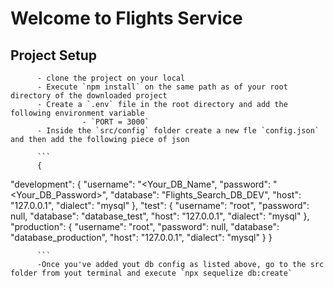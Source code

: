 # Welcome to Flights Service

## Project Setup
          - clone the project on your local
          - Execute `npm install` on the same path as of your root directory of the downloaded project
          - Create a `.env` file in the root directory and add the following environment variable
                    - `PORT = 3000`
          - Inside the `src/config` folder create a new fle `config.json` and then add the following piece of json

          ```
          {
  "development": {
    "username": "<Your_DB_Name",
    "password": "<Your_DB_Password>",
    "database": "Flights_Search_DB_DEV",
    "host": "127.0.0.1",
    "dialect": "mysql"
  },
  "test": {
    "username": "root",
    "password": null,
    "database": "database_test",
    "host": "127.0.0.1",
    "dialect": "mysql"
  },
  "production": {
    "username": "root",
    "password": null,
    "database": "database_production",
    "host": "127.0.0.1",
    "dialect": "mysql"
  }
}

          ```
          -Once you've added yout db config as listed above, go to the src folder from yout terminal and execute `npx sequelize db:create`